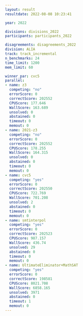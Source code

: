```yaml
---
layout: result
resultdate: 2022-08-08 10:23:41

year: 2022

divisions: divisions_2022
participants: participants_2022

disagreements: disagreements_2022
division: ALIA
track: track_incremental
n_benchmarks: 24
time_limit: 1200
mem_limit: 60

winner_par: cvc5
parallel:
- name: z3
  competing: "no"
  errorScore: 0
  correctScore: 202552
  CPUScore: 177.646
  WallScore: 163.689
  unsolved: 0
  abstained: 0
  timeout: 0
  memout: 0
- name: 2021-z3
  competing: "no"
  errorScore: 0
  correctScore: 202552
  CPUScore: 178.255
  WallScore: 164.315
  unsolved: 0
  abstained: 0
  timeout: 0
  memout: 0
- name: cvc5
  competing: "yes"
  errorScore: 0
  correctScore: 202550
  CPUScore: 722.769
  WallScore: 701.208
  unsolved: 2
  abstained: 0
  timeout: 0
  memout: 0
- name: smtinterpol
  competing: "yes"
  errorScore: 0
  correctScore: 202523
  CPUScore: 987.157
  WallScore: 436.74
  unsolved: 29
  abstained: 0
  timeout: 0
  memout: 0
- name: UltimateEliminator+MathSAT
  competing: "yes"
  errorScore: 0
  correctScore: 198581
  CPUScore: 8021.708
  WallScore: 6858.165
  unsolved: 3971
  abstained: 0
  timeout: 1
  memout: 0
---
```

